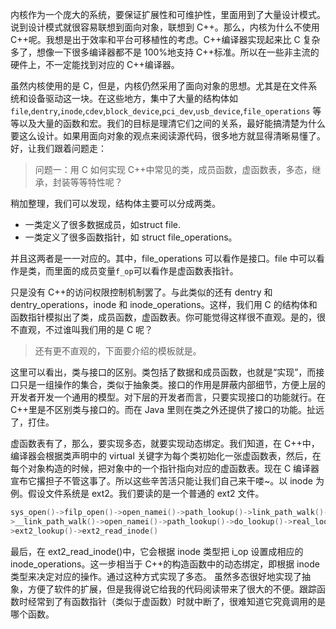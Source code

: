 内核作为一个庞大的系统，要保证扩展性和可维护性，里面用到了大量设计模式。说到设计模式就很容易联想到面向对象，联想到 C++。那么，内核为什么不使用 C++呢。我想是出于效率和平台可移植性的考虑。C++编译器实现起来比 C 复杂多了，想像一下很多编译器都不是 100%地支持 C++标准。所以在一些非主流的硬件上，不一定能找到对应的 C++编译器。

虽然内核使用的是 C，但是，内核仍然采用了面向对象的思想。尤其是在文件系统和设备驱动这一块。在这些地方，集中了大量的结构体如`file`,`dentry`,`inode`,`cdev`,`block_device`,`pci_dev`,`usb_device`,`file_operations` 等等以及大量的函数和宏。我们的目标是理清它们之间的关系，最好能搞清楚为什么要这么设计。如果用面向对象的观点来阅读源代码，很多地方就显得清晰易懂了。好，让我们跟着问题走：

> 问题一：用 C 如何实现 C++中常见的类，成员函数，虚函数表，多态，继承，封装等等特性呢？

稍加整理，我们可以发现，结构体主要可以分成两类。

* 一类定义了很多数据成员，如struct file.
* 一类定义了很多函数指针，如 struct file_operations。

并且这两者是一一对应的。其中，file_operations 可以看作是接口。file 中可以看作是类，而里面的成员变量`f_op`可以看作是虚函数表指针。

只是没有 C++的访问权限控制机制罢了。与此类似的还有
dentry 和 dentry_operations，inode 和 inode_operations。这样，我们用 C 的结构体和函数指针模拟出了类，成员函数，虚函数表。你可能觉得这样很不直观。是的，很不直观，不过谁叫我们用的是 C 呢？

> 还有更不直观的，下面要介绍的模板就是。

这里可以看出，类与接口的区别。类包括了数据和成员函数，也就是“实现”，而接口只是一组操作的集合，类似于抽象类。接口的作用是屏蔽内部细节，方便上层的开发者开发一个通用的模型。对下层的开发者而言，只要实现接口的功能就行。在 C++里是不区别类与接口的。而在 Java 里则在类之外还提供了接口的功能。扯远了，打住。

虚函数表有了，那么，要实现多态，就要实现动态绑定。我们知道，在 C++中，编译器会根据类声明中的 virtual 关键字为每个类初始化一张虚函数表，然后，在每个对象构造的时候，把对象中的一个指针指向对应的虚函数表。现在 C 编译器宣布它撂担子不管这事了。所以这些辛苦活只能让我们自己来干喽~。以 inode 为例。假设文件系统是 ext2。我们要读的是一个普通的 ext2 文件。

```c
sys_open()->filp_open()->open_namei()->path_lookup()->link_path_walk()-
>__link_path_walk()->open_namei()->path_lookup()->do_lookup()->real_lookup()-
>ext2_lookup()->ext2_read_inode()
```
最后，在 ext2_read_inode()中，它会根据 inode 类型把 i_op 设置成相应的inode_operations。这一步相当于 C++的构造函数中的动态绑定，即根据 inode 类型来决定对应的操作。通过这种方式实现了多态。
虽然多态很好地实现了抽象，方便了软件的扩展，但是我得说它给我的代码阅读带来了很大的不便。跟踪函数时经常到了有函数指针（类似于虚函数）时就中断了，很难知道它究竟调用的是哪个函数。
